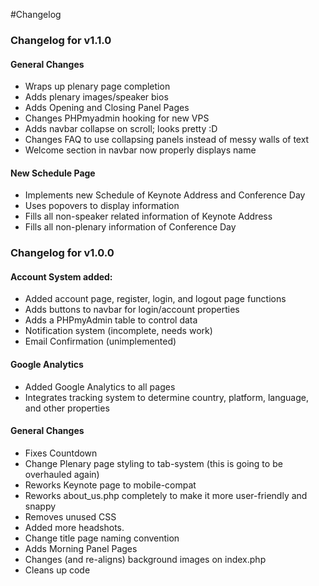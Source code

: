 #Changelog
### Changelog for v1.1.0

#### General Changes
* Wraps up plenary page completion
* Adds plenary images/speaker bios
* Adds Opening and Closing Panel Pages
* Changes PHPmyadmin hooking for new VPS
* Adds navbar collapse on scroll; looks pretty :D
* Changes FAQ to use collapsing panels instead of messy walls of text
* Welcome section in navbar now properly displays name

#### New Schedule Page
* Implements new Schedule of Keynote Address and Conference Day
* Uses popovers to display information
* Fills all non-speaker related information of Keynote Address
* Fills all non-plenary information of Conference Day

### Changelog for v1.0.0

#### Account System added:
* Added account page, register, login, and logout page functions
* Adds buttons to navbar for login/account properties
* Adds a PHPmyAdmin table to control data
* Notification system (incomplete, needs work)
* Email Confirmation (unimplemented)

#### Google Analytics
* Added Google Analytics to all pages
* Integrates tracking system to determine country, platform, language, and other properties

#### General Changes
* Fixes Countdown
* Change Plenary page styling to tab-system (this is going to be overhauled again)
* Reworks Keynote page to mobile-compat
* Reworks about_us.php completely to make it more user-friendly and snappy
* Removes unused CSS
* Added more headshots.
* Change title page naming convention
* Adds Morning Panel Pages
* Changes (and re-aligns) background images on index.php
* Cleans up code
